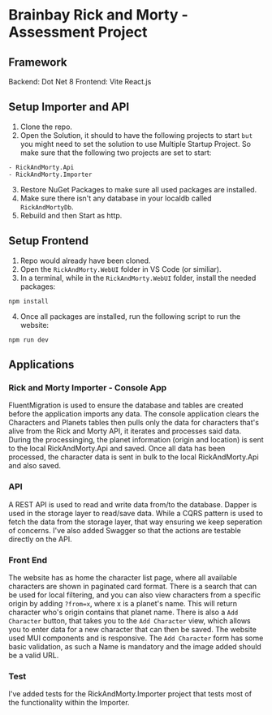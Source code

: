 # Brainbay Rick and Morty - Assessment Project
## Framework
Backend: Dot Net 8
Frontend: Vite React.js

## Setup Importer and API
1. Clone the repo.
2. Open the Solution, it should to have the following projects to start ```but``` you might need to set the solution to use Multiple Startup Project. So make sure that the following two projects are set to start:
```
- RickAndMorty.Api
- RickAndMorty.Importer
```
3. Restore NuGet Packages to make sure all used packages are installed.
4. Make sure there isn't any database in your localdb called ```RickAndMortyDb```.
5. Rebuild and then Start as http.

## Setup Frontend
1. Repo would already have been cloned.
2. Open the ```RickAndMorty.WebUI``` folder in VS Code (or similiar).
3. In a terminal, while in the ```RickAndMorty.WebUI``` folder, install the needed packages:
```(npm)
npm install
```
4. Once all packages are installed, run the following script to run the website:
```(npm)
npm run dev
```

## Applications
### Rick and Morty Importer - Console App
FluentMigration is used to ensure the database and tables are created before the application imports any data.
The console application clears the Characters and Planets tables then pulls only the data for characters that's alive from the Rick and Morty API, it iterates and processes said data. 
During the processinging, the planet information (origin and location) is sent to the local RickAndMorty.Api and saved.
Once all data has been processed, the character data is sent in bulk to the local RickAndMorty.Api and also saved.

### API
A REST API is used to read and write data from/to the database. Dapper is used in the storage layer to read/save data. While a CQRS pattern is used to fetch the data from the storage layer, that way ensuring we keep seperation of concerns. I've also added Swagger so that the actions are testable directly on the API.

### Front End
The website has as home the character list page, where all available characters are shown in paginated card format. There is a search that can be used for local filtering, and you can also view characters from a specific origin by adding ```?from=x```, where x is a planet's name. This will return character who's origin contains that planet name. There is also a ```Add Character``` button, that takes you to the ```Add Character``` view, which allows you to enter data for a new character that can then be saved. The website used MUI components and is responsive. The ```Add Character``` form has some basic validation, as such a Name is mandatory and the image added should be a valid URL.

### Test
I've added tests for the RickAndMorty.Importer project that tests most of the functionality within the Importer.
